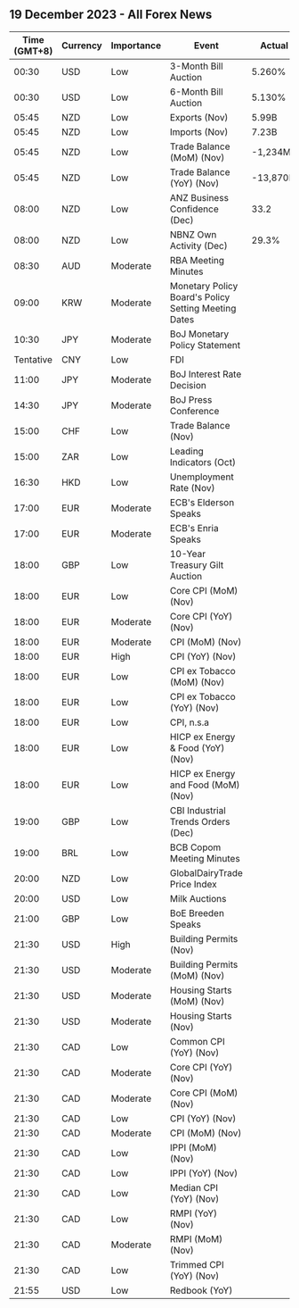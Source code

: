 ## 19 December 2023 - All Forex News

| Time (GMT+8) | Currency | Importance | Event | Actual | Forecast | Previous |
|------|----------|------------|-------|--------|----------|----------|
| 00:30 | USD | Low | 3-Month Bill Auction | 5.260% |  | 5.260% |
| 00:30 | USD | Low | 6-Month Bill Auction | 5.130% |  | 5.190% |
| 05:45 | NZD | Low | Exports (Nov) | 5.99B |  | 5.37B |
| 05:45 | NZD | Low | Imports (Nov) | 7.23B |  | 7.10B |
| 05:45 | NZD | Low | Trade Balance (MoM) (Nov) | -1,234M | -1,200M | -1,730M |
| 05:45 | NZD | Low | Trade Balance (YoY) (Nov) | -13,870M |  | -14,820M |
| 08:00 | NZD | Low | ANZ Business Confidence (Dec) | 33.2 |  | 30.8 |
| 08:00 | NZD | Low | NBNZ Own Activity (Dec) | 29.3% |  | 26.3% |
| 08:30 | AUD | Moderate | RBA Meeting Minutes |  |  |  |
| 09:00 | KRW | Moderate | Monetary Policy Board's Policy Setting Meeting Dates |  |  |  |
| 10:30 | JPY | Moderate | BoJ Monetary Policy Statement |  |  |  |
| Tentative | CNY | Low | FDI |  |  | -9.40% |
| 11:00 | JPY | Moderate | BoJ Interest Rate Decision |  | -0.10% | -0.10% |
| 14:30 | JPY | Moderate | BoJ Press Conference |  |  |  |
| 15:00 | CHF | Low | Trade Balance (Nov) |  | 3.500B | 4.600B |
| 15:00 | ZAR | Low | Leading Indicators (Oct) |  |  | 111.60% |
| 16:30 | HKD | Low | Unemployment Rate (Nov) |  |  | 2.9% |
| 17:00 | EUR | Moderate | ECB's Elderson Speaks |  |  |  |
| 17:00 | EUR | Moderate | ECB's Enria Speaks |  |  |  |
| 18:00 | GBP | Low | 10-Year Treasury Gilt Auction |  |  | 4.091% |
| 18:00 | EUR | Low | Core CPI (MoM) (Nov) |  | -0.6% | 0.2% |
| 18:00 | EUR | Moderate | Core CPI (YoY) (Nov) |  | 3.6% | 4.2% |
| 18:00 | EUR | Moderate | CPI (MoM) (Nov) |  | -0.5% | 0.1% |
| 18:00 | EUR | High | CPI (YoY) (Nov) |  | 2.4% | 2.9% |
| 18:00 | EUR | Low | CPI ex Tobacco (MoM) (Nov) |  |  | 0.1% |
| 18:00 | EUR | Low | CPI ex Tobacco (YoY) (Nov) |  |  | 2.8% |
| 18:00 | EUR | Low | CPI, n.s.a |  | 123.86 | 124.54 |
| 18:00 | EUR | Low | HICP ex Energy & Food (YoY) (Nov) |  | 4.2% | 5.0% |
| 18:00 | EUR | Low | HICP ex Energy and Food (MoM) (Nov) |  | -0.4% | 0.2% |
| 19:00 | GBP | Low | CBI Industrial Trends Orders (Dec) |  |  | -35 |
| 19:00 | BRL | Low | BCB Copom Meeting Minutes |  |  |  |
| 20:00 | NZD | Low | GlobalDairyTrade Price Index |  |  | 1.6% |
| 20:00 | USD | Low | Milk Auctions |  |  | 3,323.0 |
| 21:00 | GBP | Low | BoE Breeden Speaks |  |  |  |
| 21:30 | USD | High | Building Permits (Nov) |  | 1.470M | 1.498M |
| 21:30 | USD | Moderate | Building Permits (MoM) (Nov) |  |  | 1.8% |
| 21:30 | USD | Moderate | Housing Starts (MoM) (Nov) |  |  | 1.9% |
| 21:30 | USD | Moderate | Housing Starts (Nov) |  | 1.360M | 1.372M |
| 21:30 | CAD | Low | Common CPI (YoY) (Nov) |  | 4.0% | 4.2% |
| 21:30 | CAD | Moderate | Core CPI (YoY) (Nov) |  |  | 2.7% |
| 21:30 | CAD | Moderate | Core CPI (MoM) (Nov) |  |  | 0.3% |
| 21:30 | CAD | Low | CPI (YoY) (Nov) |  | 2.9% | 3.1% |
| 21:30 | CAD | Moderate | CPI (MoM) (Nov) |  | -0.2% | 0.1% |
| 21:30 | CAD | Low | IPPI (MoM) (Nov) |  | -0.8% | -1.0% |
| 21:30 | CAD | Low | IPPI (YoY) (Nov) |  |  | -2.7% |
| 21:30 | CAD | Low | Median CPI (YoY) (Nov) |  | 3.3% | 3.6% |
| 21:30 | CAD | Low | RMPI (YoY) (Nov) |  |  | -0.8% |
| 21:30 | CAD | Moderate | RMPI (MoM) (Nov) |  | -3.5% | -2.5% |
| 21:30 | CAD | Low | Trimmed CPI (YoY) (Nov) |  | 3.3% | 3.5% |
| 21:55 | USD | Low | Redbook (YoY) |  |  | 3.4% |
